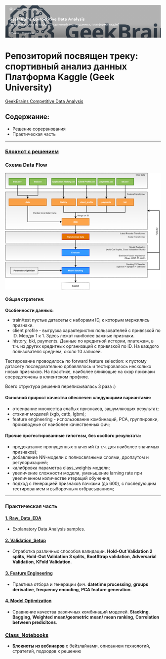 <a href="https://www.kaggle.com/c/geekbrains-competitive-data-analysis"><img src="figures/title.PNG" alt="GB inclass competition title" width="1200"/></a>

# Репозиторий посвящен треку: спортивный анализ данных Платформа Kaggle (Geek University)
[GeekBrains Competitive Data Analysis](https://www.kaggle.com/c/geekbrains-competitive-data-analysis)

## Содержание:
- Решение сорервнования
- Практическая часть

---
### [Блокнот с решением](https://github.com/Nickel-nc/GU_Sport_DS/blob/master/Kernels/Solution.ipynb)

### Схема Data Flow
<img src="figures/pipeline.png" alt="Data flow pipeline" width="800"/>

#### Общая стратегия:

**Особенности данных:**
- train/test пустые датасеты с наборами ID, к которым мержились признаки.
- client profile - выгрузка характеристик пользователей с привязкой по ID. Мердж 1 к 1. Здесь лежат наиболее важные признаки.
- history, bki, payments. Данные по кредитной истории, платежам, в т.ч. из других кредитных организаций с привязкой по ID. На каждого пользователя среднем, около 10 записей.

Тестирование проводилось по forward feature selection: к пустому датасету последовательно добавлялось и тестировалось несколько новых признаков. На практике, наиболее влияющие на скор признаки сосредоточены в клиентском профиле.

Всего структура решения переписывалась 3 раза :)

#### Основной прирост качества обеспечен следующими вариантами:
- отсеивание множества слабых признаков, зашумляющих результат;
- стэкинг моделей (xgb, catb, lgbm);
- feature engineering - использование комбинаций, PCA, группировки, производные от наиболее качественных фич;


#### Прочие протестированные гипотезы, без особого результата:
- предсказание пропущенных значений (в т.ч. для наиболее значимых признаков);
- добавление NN-модели с полносвязными слоями, дропаутом и регуляризацией;
- калибровка параметра class_weights модели;
- увеличение сложности модели, уменьшение larning rate при увеличенном количестве итераций обучения;
- подход с генерацией признаков пачками (до 600), с последующим тестированием и выборочным отбрасыванием;


--- 
### Практическая часть


#### [1. Raw_Data_EDA](https://github.com/Nickel-nc/GU_Sport_DS/tree/master/1.%20Raw_Data_EDA)
- Explanatory Data Analysis samples.

#### [2. Validation_Setup](https://github.com/Nickel-nc/GU_Sport_DS/tree/master/2.%20Validation_Setup)
- Отработка различных способов валидации. **Hold-Out Validation 2 splits**, **Hold-Out Validation 3 splits**, **BootStrap validation**, **Adversarial Validation**, **KFold Validation**.

#### [3. Feature Engineering](https://github.com/Nickel-nc/GU_Sport_DS/tree/master/3.%20Feature%20Engineering)
- Практика отбора и генерации фич. **datetime processing**, **groups derivative**, **frequency encoding**, **PCA feature generation**.

#### [4. Model Optimization](https://github.com/Nickel-nc/GU_Sport_DS/blob/master/4.%20Stacking%20and%20Optimize/Model%20Stacking%20and%20Optimization.ipynb)
- Сравнение качества различных комбинаций моделей. **Stacking**, **Bagging**, **Weighted mean/geometric mean/ mean ranking**, **Correlation between predicitons**.

### [Class_Notebooks]()
- **Блокноты из вебинаров** с бейзлайнами, описанием технологий, стратегий, подходов к решению



